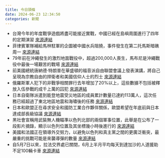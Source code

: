 ```yaml
---
title: 今日頭條
date: 2024-06-23 12:34:50
categories: 新聞            
---
```

- 台灣今年的年度戰爭遊戲將盡可能接近實戰，中國已經在島嶼周圍進行了四年的定期演習 [來源連結](https://www.japantimes.co.jp/news/2024/06/23/asia-pacific/taiwan-military-war-games/)
- 菲律賓軍隊補給馬林駐軍的企圖被中國水兵阻撓，事件發生在第二托馬斯暗礁周一 [來源連結](https://www.japantimes.co.jp/news/2024/06/23/asia-pacific/politics/philippines-marcos-china-intimidate/)
- 79年前在沖繩發生的激烈地面戰役中，超過200,000人喪生，馬布尼是沖繩戰役中最後一場艱苦的戰場 [來源連結](https://www.japantimes.co.jp/news/2024/06/23/japan/battle-of-okinawa-79-years/)
- 前美國總統唐納德·特朗普在華盛頓的福音派自由聯盟會議上發表演講，將自己呈現為宗教自由的捍衛者和美國信仰人士的烈士 [來源連結](https://www.japantimes.co.jp/news/2024/06/23/world/politics/trump-martyr-christian-right/)
- 俄羅斯軍人犯下的非戰爭相關罪行去年增加了20%以上，這些數據不包括被釋放入伍參戰的成千上萬的囚犯 [來源連結](https://www.japantimes.co.jp/news/2024/06/23/world/crime-legal/russia-crime-wave/)
- 日本自衛隊派遣到能登地震受災地區的成員累計數量已達約113萬人，這次任務已經超過了東北地區地震和海嘯後的任務 [來源連結](https://www.japantimes.co.jp/news/2024/06/23/japan/sdf-noto-mission/)
- 日本和歐盟正在尋求安全和國防工業合作夥伴關係，歐盟希望在年底前與日本達成部長級協議 [來源連結](https://www.japantimes.co.jp/news/2024/06/23/japan/eu-seeks-defense-industry-partnerships/)
- 黑社會宣稱用武裝無人機瞄準以色列北部的兩個軍事位置，此舉是在公布了一段影片摘錄，顯示以色列位置及其坐標幾小時後進行的 [來源連結](https://www.theguardian.com/world/live/2024/jun/23/israel-gaza-war-live-wounded-palestinian-man-military-vehicle)
- 美國和法國正在領導外交努力，以避免以色列和真主黨之間的更廣泛衝突，最嚴重的挑戰可能是來襲導彈的數量 [來源連結](https://www.theguardian.com/world/article/2024/jun/23/israel-iron-dome-hezbollah-war-lebanon)
- 自5月7日以來，拉法交界處已關閉，6月上半月平均每天到達加沙的人道援助不足100輛卡車 [來源連結](https://www.theguardian.com/world/article/2024/jun/23/they-miscalculated-gazas-floating-aid-pier-failing-to-deliver-in-rough-seas)



